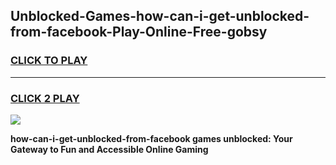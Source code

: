 
## Unblocked-Games-how-can-i-get-unblocked-from-facebook-Play-Online-Free-gobsy
<h3>
<a href="https://premium76.site?title=how-can-i-get-unblocked-from-facebook&ref=26A">CLICK TO PLAY</a></h3>
<hr>

<h3>
<a href="https://premium76.site?title=how-can-i-get-unblocked-from-facebook&ref=26A">CLICK 2 PLAY</a>
  
</h3>

<a href="https://premium76.site?title=how-can-i-get-unblocked-from-facebook&ref=26A"><img src="https://clearcache.store/games.png"></a>


**how-can-i-get-unblocked-from-facebook games unblocked: Your Gateway to Fun and Accessible Online Gaming**

